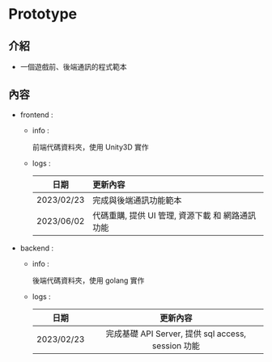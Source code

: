 # Prototype

## 介紹

- 一個遊戲前、後端通訊的程式範本

## 內容

- frontend :
  
    - info :

        前端代碼資料夾，使用 Unity3D 實作

    - logs :

        | 日期 | 更新內容 |
        |:-:|:--|
        |2023/02/23|完成與後端通訊功能範本|
        |2023/06/02|代碼重購, 提供 UI 管理, 資源下載 和 網路通訊功能|


- backend :

    - info :

        後端代碼資料夾，使用 golang 實作

    - logs :

        | 日期 | 更新內容 |
        |:-:|:-:|
        |2023/02/23|完成基礎 API Server, 提供 sql access, session 功能|
    
